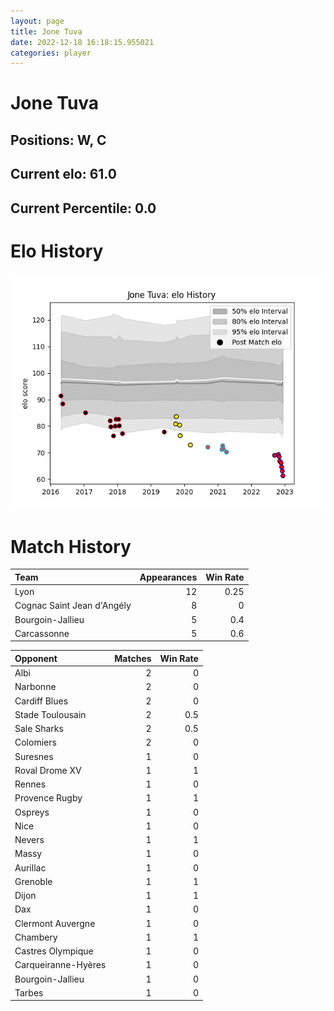 ```yaml
---  
layout: page  
title: Jone Tuva  
date: 2022-12-18 16:18:15.955021  
categories: player  
---
```

# Jone Tuva

## Positions: W, C

## Current elo: 61.0

## Current Percentile: 0.0

# Elo History


![elo history](history_JoneTuva.png)
# Match History


| Team                       |   Appearances |   Win Rate |
|:---------------------------|--------------:|-----------:|
| Lyon                       |            12 |       0.25 |
| Cognac Saint Jean d'Angély |             8 |       0    |
| Bourgoin-Jallieu           |             5 |       0.4  |
| Carcassonne                |             5 |       0.6  |

| Opponent            |   Matches |   Win Rate |
|:--------------------|----------:|-----------:|
| Albi                |         2 |        0   |
| Narbonne            |         2 |        0   |
| Cardiff Blues       |         2 |        0   |
| Stade Toulousain    |         2 |        0.5 |
| Sale Sharks         |         2 |        0.5 |
| Colomiers           |         2 |        0   |
| Suresnes            |         1 |        0   |
| Roval Drome XV      |         1 |        1   |
| Rennes              |         1 |        0   |
| Provence Rugby      |         1 |        1   |
| Ospreys             |         1 |        0   |
| Nice                |         1 |        0   |
| Nevers              |         1 |        1   |
| Massy               |         1 |        0   |
| Aurillac            |         1 |        0   |
| Grenoble            |         1 |        1   |
| Dijon               |         1 |        1   |
| Dax                 |         1 |        0   |
| Clermont Auvergne   |         1 |        0   |
| Chambery            |         1 |        1   |
| Castres Olympique   |         1 |        0   |
| Carqueiranne-Hyères |         1 |        0   |
| Bourgoin-Jallieu    |         1 |        0   |
| Tarbes              |         1 |        0   |